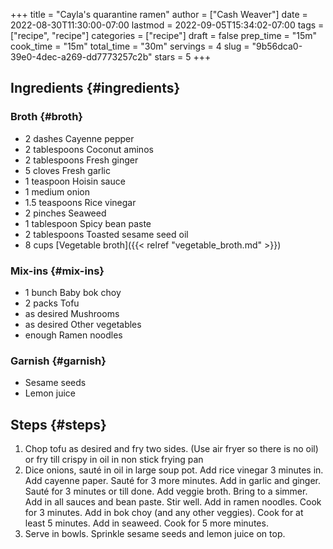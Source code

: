 +++
title = "Cayla's quarantine ramen"
author = ["Cash Weaver"]
date = 2022-08-30T11:30:00-07:00
lastmod = 2022-09-05T15:34:02-07:00
tags = ["recipe", "recipe"]
categories = ["recipe"]
draft = false
prep_time = "15m"
cook_time = "15m"
total_time = "30m"
servings = 4
slug = "9b56dca0-39e0-4dec-a269-dd7773257c2b"
stars = 5
+++

## Ingredients {#ingredients}


### Broth {#broth}

<div class="ingredients">

-   2 dashes Cayenne pepper
-   2 tablespoons Coconut aminos
-   2 tablespoons Fresh ginger
-   5 cloves Fresh garlic
-   1 teaspoon Hoisin sauce
-   1 medium onion
-   1.5 teaspoons Rice vinegar
-   2 pinches Seaweed
-   1 tablespoon Spicy bean paste
-   2 tablespoons Toasted sesame seed oil
-   8 cups [Vegetable broth]({{< relref "vegetable_broth.md" >}})

</div>


### Mix-ins {#mix-ins}

<div class="ingredients">

-   1 bunch Baby bok choy
-   2 packs Tofu
-   as desired Mushrooms
-   as desired Other vegetables
-   enough Ramen noodles

</div>


### Garnish {#garnish}

<div class="ingredients">

-   Sesame seeds
-   Lemon juice

</div>


## Steps {#steps}

1.  Chop tofu as desired and fry two sides. (Use air fryer so there is no oil) or fry till crispy in oil in non stick frying pan
2.  Dice onions, sauté in oil in large soup pot.  Add rice vinegar 3 minutes in. Add cayenne paper. Sauté for 3 more minutes. Add in garlic and ginger. Sauté for 3 minutes or till done. Add veggie broth. Bring to a simmer. Add in all sauces and bean paste. Stir well. Add in ramen noodles. Cook for 3 minutes. Add in bok choy (and any other veggies). Cook for at least 5 minutes. Add in seaweed. Cook for 5 more minutes.
3.  Serve in bowls. Sprinkle sesame seeds and lemon juice on top.
